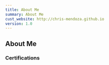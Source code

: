 ```yaml
---
title: About Me
summary: About Me
cust_website: http://chris-mendoza.github.io
version: 1.0
---
```


## About Me

### Certifications

<div data-iframe-width="150" data-iframe-height="270" data-share-badge-id="95db9a84-6c6d-4bbc-8d45-5f05ff71125e" data-share-badge-host="https://www.credly.com"></div><script type="text/javascript" async src="//cdn.credly.com/assets/utilities/embed.js"></script>

<div data-iframe-width="150" data-iframe-height="270" data-share-badge-id="1cfcca80-3717-4baa-91ad-85f8552a4427" data-share-badge-host="https://www.credly.com"></div><script type="text/javascript" async src="//cdn.credly.com/assets/utilities/embed.js"></script>

<div data-iframe-width="150" data-iframe-height="270" data-share-badge-id="e603f0bd-a597-4f56-9932-4f03c6aa98a5" data-share-badge-host="https://www.credly.com"></div><script type="text/javascript" async src="//cdn.credly.com/assets/utilities/embed.js"></script>

<div data-iframe-width="150" data-iframe-height="270" data-share-badge-id="d4acbc00-e9c9-4a70-ae9d-554f050fd53b" data-share-badge-host="https://www.credly.com"></div><script type="text/javascript" async src="//cdn.credly.com/assets/utilities/embed.js"></script>

<div data-iframe-width="150" data-iframe-height="270" data-share-badge-id="2dc56678-299e-4c77-ac14-e7e2aa553656" data-share-badge-host="https://www.credly.com"></div><script type="text/javascript" async src="//cdn.credly.com/assets/utilities/embed.js"></script>

<div data-iframe-width="150" data-iframe-height="270" data-share-badge-id="22466062-5184-4001-8ca2-27ba233e36c5" data-share-badge-host="https://www.credly.com"></div><script type="text/javascript" async src="//cdn.credly.com/assets/utilities/embed.js"></script>

<div style="background-color: transparent;" data-iframe-width="150" data-iframe-height="270" data-share-badge-id="e4606991-f915-4ed2-98f7-78a427e3c85f" data-share-badge-host="https://www.credly.com"></div><script type="text/javascript" async src="../assets/embed.js"></script>
